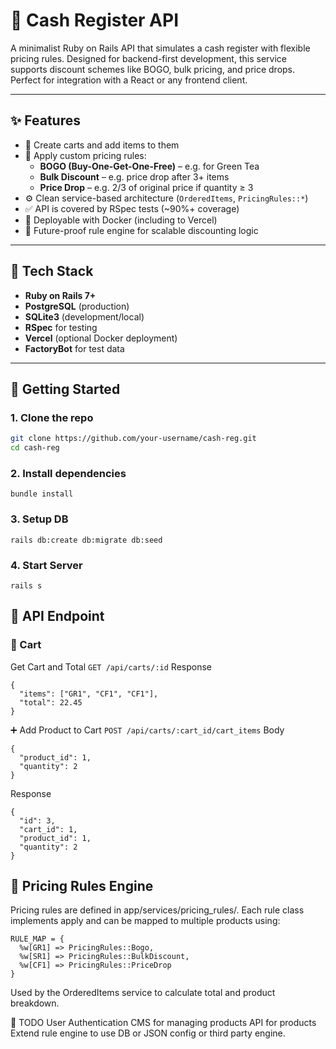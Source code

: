 # 🧾 Cash Register API

A minimalist Ruby on Rails API that simulates a cash register with flexible pricing rules. Designed for backend-first development, this service supports discount schemes like BOGO, bulk pricing, and price drops. Perfect for integration with a React or any frontend client.

---

## ✨ Features

- 🛒 Create carts and add items to them
- 💸 Apply custom pricing rules:
  - **BOGO (Buy-One-Get-One-Free)** – e.g. for Green Tea
  - **Bulk Discount** – e.g. price drop after 3+ items
  - **Price Drop** – e.g. 2/3 of original price if quantity ≥ 3
- ⚙️ Clean service-based architecture (`OrderedItems`, `PricingRules::*`)
- ✅ API is covered by RSpec tests (~90%+ coverage)
- 🐳 Deployable with Docker (including to Vercel)
- 🔄 Future-proof rule engine for scalable discounting logic

---

## 🧱 Tech Stack

- **Ruby on Rails 7+**
- **PostgreSQL** (production)
- **SQLite3** (development/local)
- **RSpec** for testing
- **Vercel** (optional Docker deployment)
- **FactoryBot** for test data

---

## 🚀 Getting Started

### 1. Clone the repo

```bash
git clone https://github.com/your-username/cash-reg.git
cd cash-reg
```

### 2. Install dependencies
`bundle install`

### 3. Setup DB
`rails db:create db:migrate db:seed`

### 4. Start Server
`rails s`


## 🧪 API Endpoint

### 🛒 Cart

Get Cart and Total
`GET /api/carts/:id`
Response
```
{
  "items": ["GR1", "CF1", "CF1"],
  "total": 22.45
}
```

➕ Add Product to Cart
`POST /api/carts/:cart_id/cart_items`
Body
```
{
  "product_id": 1,
  "quantity": 2
}
```
Response
```
{
  "id": 3,
  "cart_id": 1,
  "product_id": 1,
  "quantity": 2
}
```

## 🧠 Pricing Rules Engine

Pricing rules are defined in app/services/pricing_rules/.
Each rule class implements apply and can be mapped to multiple products using:

```
RULE_MAP = {
  %w[GR1] => PricingRules::Bogo,
  %w[SR1] => PricingRules::BulkDiscount,
  %w[CF1] => PricingRules::PriceDrop
}
```
Used by the OrderedItems service to calculate total and product breakdown.

📄 TODO
User Authentication
CMS for managing products
API for products
Extend rule engine to use DB or JSON config or third party engine.